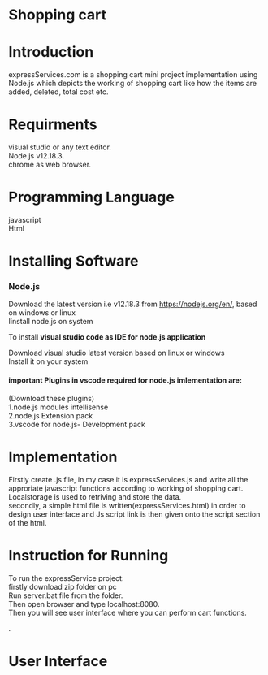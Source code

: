 # Shopping cart
# Introduction
 expressServices.com is a shopping cart mini project implementation using Node.js which depicts the working of shopping cart like how the items are added, deleted, total cost etc.

# Requirments
visual studio or any text editor. <br>
Node.js v12.18.3.<br>
chrome as web browser.

# Programming Language
javascript <br>
Html

# Installing Software 
### Node.js<br>

Download the latest version i.e v12.18.3 from https://nodejs.org/en/, based on windows or linux <br>
Iinstall node.js on system<br>

To install <b>visual studio code as IDE for node.js application</b><br>

Download visual studio latest version based on linux or windows<br>
Install it on your system<br>
#### important Plugins in vscode required for node.js  imlementation are:<br>
(Download these plugins)<br>
1.node.js modules intellisense<br>
2.node.js Extension pack<br>
3.vscode for node.js- Development pack<br>


# Implementation
 Firstly create .js file, in my case it is expressServices.js and write all the approriate javascript functions according to working of shopping cart.<br>
 Localstorage is used to  retriving and store the data.<br>
 secondly, a simple  html file is written(expressServices.html) in order to design user interface and Js script  link is then given onto the script section of the html.<br>
 
 # Instruction for Running
 To run the expressService project:<br>
 firstly download zip folder on pc<br>
 Run server.bat file from the folder.<br>
 Then open browser and type localhost:8080.<br>
 Then you will see user interface  where you can perform cart functions.<br>

.
# User Interface




















